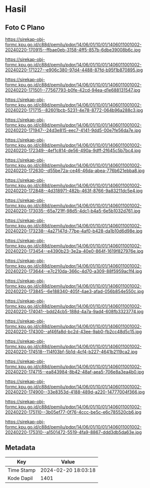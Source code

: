 # Hasil

## Foto C Plano

https://sirekap-obj-formc.kpu.go.id/c88d/pemilu/pdpr/14/06/01/10/01/1406011001002-20240220-170915--ffbae0eb-3158-4ff5-857b-6dbe39008b6c.jpg

https://sirekap-obj-formc.kpu.go.id/c88d/pemilu/pdpr/14/06/01/10/01/1406011001002-20240220-171227--e906c380-97d4-4488-87fd-b95f1b870895.jpg

https://sirekap-obj-formc.kpu.go.id/c88d/pemilu/pdpr/14/06/01/10/01/1406011001002-20240220-171501--77567793-b0fe-42cd-94ea-d1e688131547.jpg

https://sirekap-obj-formc.kpu.go.id/c88d/pemilu/pdpr/14/06/01/10/01/1406011001002-20240220-171715--82601bcb-5231-4e78-8772-064b96a288c3.jpg

https://sirekap-obj-formc.kpu.go.id/c88d/pemilu/pdpr/14/06/01/10/01/1406011001002-20240220-171947--24d3e815-eec7-4141-9dd5-00e7fe56da7e.jpg

https://sirekap-obj-formc.kpu.go.id/c88d/pemilu/pdpr/14/06/01/10/01/1406011001002-20240220-172349--4ef1c814-de56-490a-9dff-2f645c5b7bc4.jpg

https://sirekap-obj-formc.kpu.go.id/c88d/pemilu/pdpr/14/06/01/10/01/1406011001002-20240220-172630--d55be72a-ce46-46da-abea-776b621ebba8.jpg

https://sirekap-obj-formc.kpu.go.id/c88d/pemilu/pdpr/14/06/01/10/01/1406011001002-20240220-172848--4d318971-482b-463f-8766-9a83211dc5e4.jpg

https://sirekap-obj-formc.kpu.go.id/c88d/pemilu/pdpr/14/06/01/10/01/1406011001002-20240220-173035--65a721ff-98d5-4dc1-b4a5-6e5b1032d761.jpg

https://sirekap-obj-formc.kpu.go.id/c88d/pemilu/pdpr/14/06/01/10/01/1406011001002-20240220-173238--4a27147d-77be-4af0-b428-da1b10d6d98e.jpg

https://sirekap-obj-formc.kpu.go.id/c88d/pemilu/pdpr/14/06/01/10/01/1406011001002-20240220-173454--e4390b23-3e2a-40e0-864f-1619f827976e.jpg

https://sirekap-obj-formc.kpu.go.id/c88d/pemilu/pdpr/14/06/01/10/01/1406011001002-20240220-173644--e7c210da-366c-4d70-a309-88f5959ac1f4.jpg

https://sirekap-obj-formc.kpu.go.id/c88d/pemilu/pdpr/14/06/01/10/01/1406011001002-20240220-173845--6e188340-405f-4ae3-afad-056b854e550c.jpg

https://sirekap-obj-formc.kpu.go.id/c88d/pemilu/pdpr/14/06/01/10/01/1406011001002-20240220-174041--bdd24cb5-188d-4a7a-9ad4-608fb3323774.jpg

https://sirekap-obj-formc.kpu.go.id/c88d/pemilu/pdpr/14/06/01/10/01/1406011001002-20240220-174300--af46fa8d-bc2d-43ee-9ab0-fb2cc48d5c15.jpg

https://sirekap-obj-formc.kpu.go.id/c88d/pemilu/pdpr/14/06/01/10/01/1406011001002-20240220-174518--114f03bf-5b1d-4cf4-b227-4641b2119ca2.jpg

https://sirekap-obj-formc.kpu.go.id/c88d/pemilu/pdpr/14/06/01/10/01/1406011001002-20240220-174715--ea843984-8b42-48af-aea5-706e8a3ea4b0.jpg

https://sirekap-obj-formc.kpu.go.id/c88d/pemilu/pdpr/14/06/01/10/01/1406011001002-20240220-174900--33e8353d-4188-489d-a220-14777004f366.jpg

https://sirekap-obj-formc.kpu.go.id/c88d/pemilu/pdpr/14/06/01/10/01/1406011001002-20240220-175110--3b05ef77-0f76-4ccc-be5c-e6c785520cb6.jpg

https://sirekap-obj-formc.kpu.go.id/c88d/pemilu/pdpr/14/06/01/10/01/1406011001002-20240220-175310--a1501472-5519-4fa9-8867-ddd3db5da63e.jpg


## Metadata

| Key        | Value               |
| ---------- | ------------------- |
| Time Stamp | 2024-02-20 18:03:18 |
| Kode Dapil | 1401                |



